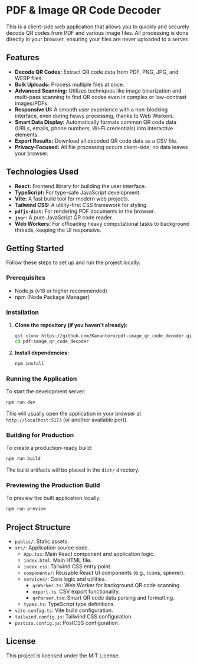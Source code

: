 # PDF & Image QR Code Decoder

This is a client-side web application that allows you to quickly and securely decode QR codes from PDF and various image files. All processing is done directly in your browser, ensuring your files are never uploaded to a server.

## Features

- **Decode QR Codes:** Extract QR code data from PDF, PNG, JPG, and WEBP files.
- **Bulk Uploads:** Process multiple files at once.
- **Advanced Scanning:** Utilizes techniques like image binarization and multi-pass scanning to find QR codes even in complex or low-contrast images/PDFs.
- **Responsive UI:** A smooth user experience with a non-blocking interface, even during heavy processing, thanks to Web Workers.
- **Smart Data Display:** Automatically formats common QR code data (URLs, emails, phone numbers, Wi-Fi credentials) into interactive elements.
- **Export Results:** Download all decoded QR code data as a CSV file.
- **Privacy-Focused:** All file processing occurs client-side; no data leaves your browser.

## Technologies Used

- **React:** Frontend library for building the user interface.
- **TypeScript:** For type-safe JavaScript development.
- **Vite:** A fast build tool for modern web projects.
- **Tailwind CSS:** A utility-first CSS framework for styling.
- **`pdfjs-dist`:** For rendering PDF documents in the browser.
- **`jsqr`:** A pure JavaScript QR code reader.
- **Web Workers:** For offloading heavy computational tasks to background threads, keeping the UI responsive.

## Getting Started

Follow these steps to set up and run the project locally.

### Prerequisites

- Node.js (v18 or higher recommended)
- npm (Node Package Manager)

### Installation

1.  **Clone the repository (if you haven't already):**

    ```bash
    git clone https://github.com/Kanantorn/pdf-image_qr_code_decoder.git
    cd pdf-image_qr_code_decoder
    ```

2.  **Install dependencies:**

    ```bash
    npm install
    ```

### Running the Application

To start the development server:

```bash
npm run dev
```

This will usually open the application in your browser at `http://localhost:5173` (or another available port).

### Building for Production

To create a production-ready build:

```bash
npm run build
```

The build artifacts will be placed in the `dist/` directory.

### Previewing the Production Build

To preview the built application locally:

```bash
npm run preview
```

## Project Structure

-   `public/`: Static assets.
-   `src/`: Application source code.
    -   `App.tsx`: Main React component and application logic.
    -   `index.html`: Main HTML file.
    -   `index.css`: Tailwind CSS entry point.
    -   `components/`: Reusable React UI components (e.g., icons, spinner).
    -   `services/`: Core logic and utilities.
        -   `qrWorker.ts`: Web Worker for background QR code scanning.
        -   `export.ts`: CSV export functionality.
        -   `qrParser.tsx`: Smart QR code data parsing and formatting.
    -   `types.ts`: TypeScript type definitions.
-   `vite.config.ts`: Vite build configuration.
-   `tailwind.config.js`: Tailwind CSS configuration.
-   `postcss.config.js`: PostCSS configuration.

## License

This project is licensed under the MIT License.
